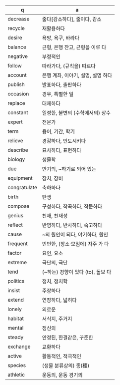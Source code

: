 
q | a 
--|--
decrease		| 줄다[감소하다], 줄이다, 감소
recycle		| 재활용하다
desire		| 욕망, 욕구, 바라다
balance		| 균형, 은행 잔고, 균형을 이루 다
negative		| 부정적인
follow		| 따라가다, (규칙을) 따르다
account		| 은행 계좌, 이야기, 설명, 설명 하다
publish		| 발표하다, 출판하다
occasion		| 경우, 특별한 일
replace		| 대체하다
constant		| 일정한, 불변의 (수학에서의) 상수
expert		| 전문가
term		| 용어, 기간, 학기
relieve		| 경감하다, 안도시키다
describe		| 묘사하다, 표현하다
biology		| 생물학
due		| 만기의, ~하기로 되어 있는
equipment		| 장치, 장비
congratulate		| 축하하다
birth		| 탄생
compose		| 구성하다, 작곡하다, 작문하다
genius		| 천재, 천재성
reflect		| 반영하다, 반사하다, 숙고하다
cause		| ~의 원인이 되다, 야기하다, 원인
frequent		| 빈번한, (장소·모임에) 자주 가 다
factor		| 요인, 요소
extreme		| 극단의, 극단
tend		| (~하는) 경향이 있다 (to), 돌보 다
politics		| 정치, 정치학
insist		| 주장하다
extend		| 연장하다, 넓히다
lonely		| 외로운
habitat		| 서식지, 주거지
mental		| 정신의
steady		| 안정된, 한결같은, 꾸준한
exchange		| 교환하다
active		| 활동적인, 적극적인
species		| (생물 분류상의) 종(種)
athletic		| 운동의, 운동 경기의
